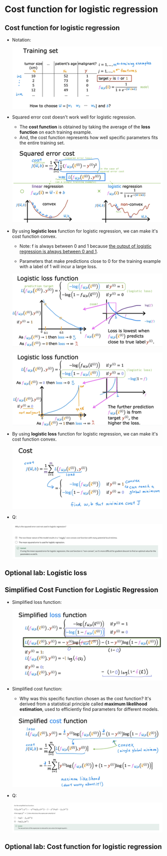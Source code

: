 # Cost function for logistic regression

## Cost function for logistic regression

- Notation:

  ![alt text](resources/notes/01.png)

- Squared error cost doesn't work well for logistic regression.

  - The **cost function** is obtained by taking the average of the **loss function** on each training example.
  - And, the cost function represents how well specific parameters fits the entire training set.

  ![alt text](resources/notes/02.png)

- By using **logistic loss** function for logistic regression, we can make it's cost function convex.

  - Note: f is always between 0 and 1 because [the output of logistic regression is always between 0 and 1](https://github.com/shisotem/stanford-andrew-ng-ml-dl/blob/main/s1_machine_learning_specialization/c1_supervised_machine_learning_regression_and_classification/w3_classification/01_classification_with_logistic_regression/resources/notes/04.png).

  - Parameters that make predictions close to 0 for the training example with a label of 1 will incur a large loss.

  ![alt text](resources/notes/03.png)

  ![alt text](resources/notes/04.png)

- By using **logistic loss** function for logistic regression, we can make it's cost function convex.

  ![alt text](resources/notes/05.png)

- Q:

  ![alt text](resources/questions/01.png)

## Optional lab: Logistic loss

## Simplified Cost Function for Logistic Regression

- Simplified loss function:

  ![alt text](resources/notes/06.png)

- Simplified cost function:

  - Why was this specific function chosen as the cost function? It's derived from a statistical principle called **maximum likelihood estimation**, used to efficiently find parameters for different models.

  ![alt text](resources/notes/07.png)

- Q:

  ![alt text](resources/questions/02.png)

## Optional lab: Cost function for logistic regression

